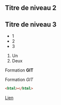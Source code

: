 
## Titre de niveau 2

## Titre de niveau 3

+ 1
+ 2
+ 3

1. Un
2. Deux

Formation **GIT**

Formation *GIT*

```html
<html></html>
```

[Lien](http://google.fr)